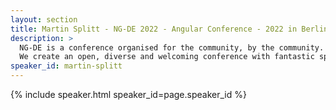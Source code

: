 ```yaml
---
layout: section
title: Martin Splitt - NG-DE 2022 - Angular Conference - 2022 in Berlin
description: >
  NG-DE is a conference organised for the community, by the community.
  We create an open, diverse and welcoming conference with fantastic speakers and a warm and friendly environment. 
speaker_id: martin-splitt
---
```


{% include speaker.html speaker_id=page.speaker_id %}
